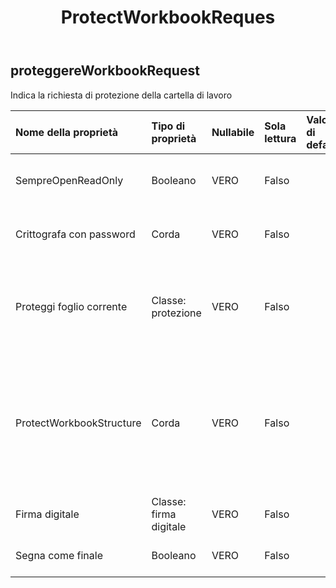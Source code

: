 ﻿---
title: ProtectWorkbookReques
second_title: Aspose.Cells Cloud Documen
type: docs
url: /it/specification/model/protectworkbookrequest/
description: "Aspose.Cells Specifica del modello cloud: ProtectWorkbookRequest. Gestisci facilmente Excel e altri fogli di calcolo con funzionalità come apertura, generazione, modifica, divisione, unione, confronto e conversione"
weight: 50
---
## **proteggereWorkbookRequest**

 Indica la richiesta di protezione della cartella di lavoro

| Nome della proprietà| Tipo di proprietà| Nullabile| Sola lettura| Valore di default| Descrizione|
|:- |:- |:- |:- |:- |:- |
| SempreOpenReadOnly| Booleano| VERO| Falso|| Indica che è sempre aperto in sola lettura.|
| Crittografa con password| Corda| VERO| Falso|| Indica la crittografia con password.|
| Proteggi foglio corrente| Classe: protezione| VERO| Falso|| Rappresenta i vari tipi di opzioni di protezione disponibili per un foglio di lavoro.|
|ProtectWorkbookStructure| Corda| VERO| Falso|| Indica la struttura protetta della cartella di lavoro. Tutto, Contenuti, Oggetti, Scenari, Struttura, Windows e Nessuno.|
| Firma digitale| Classe: firma digitale| VERO| Falso|| Indica la firma nel file.|
| Segna come finale| Booleano| VERO| Falso|| Indica il contrassegno come finale.|

